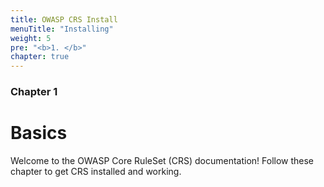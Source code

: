 ```yaml
---
title: OWASP CRS Install
menuTitle: "Installing"
weight: 5
pre: "<b>1. </b>"
chapter: true
---
```


### Chapter 1

# Basics

Welcome to the OWASP Core RuleSet (CRS) documentation!
Follow these chapter to get CRS installed and working.
